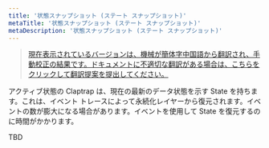 ```yaml
---
title: '状態スナップショット (ステート スナップショット)'
metaTitle: '状態スナップショット (ステート スナップショット)'
metaDescription: '状態スナップショット (ステート スナップショット)'
---
```


> [現在表示されているバージョンは、機械が簡体字中国語から翻訳され、手動校正の結果です。ドキュメントに不適切な翻訳がある場合は、こちらをクリックして翻訳提案を提出してください。](https://crwd.in/newbeclaptrap)

アクティブ状態の Claptrap は、現在の最新のデータ状態を示す State を持ちます。これは、イベント トレースによって永続化レイヤーから復元されます。イベントの数が膨大になる場合があります。イベントを使用して State を復元するのに時間がかかります。

TBD
